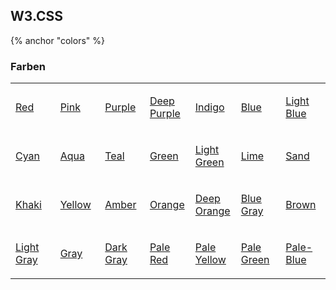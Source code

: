 
## W3.CSS


{% anchor "colors" %}
### Farben

<table class="w3-table">
<tr>
<td class="w3-panel w3-red" style="width:14%"><p><a target="_blank" href="tryit.asp?filename=tryw3css_colors_red">Red</a></p></td>
<td class="w3-panel w3-pink" style="width:14%"><p><a target="_blank" href="tryit.asp?filename=tryw3css_colors_pink">Pink</a></p></td>
<td class="w3-panel w3-purple" style="width:14%"><p><a target="_blank" href="tryit.asp?filename=tryw3css_colors_purple">Purple</a></p></td>
<td class="w3-panel w3-deep-purple" style="width:14%"><p><a target="_blank" href="tryit.asp?filename=tryw3css_colors_deep-purple">Deep Purple</a></p></td>
<td class="w3-panel w3-indigo" style="width:14%"><p><a target="_blank" href="tryit.asp?filename=tryw3css_colors_indigo">Indigo</a></p></td>
<td class="w3-panel w3-blue" style="width:14%"><p><a target="_blank" href="tryit.asp?filename=tryw3css_colors_blue">Blue</a></p></td>
<td class="w3-panel w3-light-blue" style="width:14%"><p><a target="_blank" href="tryit.asp?filename=tryw3css_colors_light-blue">Light Blue</a></p></td>
</tr>
<tr>
<td class="w3-panel w3-cyan"><p><a target="_blank" href="tryit.asp?filename=tryw3css_colors_cyan">Cyan</a></p></td>
<td class="w3-panel w3-aqua"><p><a target="_blank" href="tryit.asp?filename=tryw3css_colors_aqua">Aqua</a></p></td>
<td class="w3-panel w3-teal"><p><a target="_blank" href="tryit.asp?filename=tryw3css_colors_teal">Teal</a></p></td>
<td class="w3-panel w3-green"><p><a target="_blank" href="tryit.asp?filename=tryw3css_colors_green">Green</a></p></td>
<td class="w3-panel w3-light-green"><p><a target="_blank" href="tryit.asp?filename=tryw3css_colors_light-green">Light Green</a></p></td>
<td class="w3-panel w3-lime"><p><a target="_blank" href="tryit.asp?filename=tryw3css_colors_lime">Lime</a></p></td>
<td class="w3-panel w3-sand"><p><a target="_blank" href="tryit.asp?filename=tryw3css_colors_sand">Sand</a></p></td>
</tr>
<tr>
<td class="w3-panel w3-khaki"><p><a target="_blank" href="tryit.asp?filename=tryw3css_colors_khaki">Khaki</a></p></td>
<td class="w3-panel w3-yellow"><p><a target="_blank" href="tryit.asp?filename=tryw3css_colors_yellow">Yellow</a></p></td>
<td class="w3-panel w3-amber"><p><a target="_blank" href="tryit.asp?filename=tryw3css_colors_amber">Amber</a></p></td>
<td class="w3-panel w3-orange"><p><a target="_blank" href="tryit.asp?filename=tryw3css_colors_orange">Orange</a></p></td>
<td class="w3-panel w3-deep-orange"><p><a target="_blank" href="tryit.asp?filename=tryw3css_colors_deep-orange">Deep Orange</a></p></td>
<td class="w3-panel w3-blue-gray"><p><a target="_blank" href="tryit.asp?filename=tryw3css_colors_blue-gray">Blue Gray</a></p></td>
<td class="w3-panel w3-brown"><p><a target="_blank" href="tryit.asp?filename=tryw3css_colors_brown">Brown</a></p></td>
</tr>
<tr>
<td class="w3-panel w3-light-gray"><p><a target="_blank" href="tryit.asp?filename=tryw3css_colors_light-gray">Light Gray</a></p></td>
<td class="w3-panel w3-gray" ><p><a target="_blank" href="tryit.asp?filename=tryw3css_colors_gray">Gray</a></p></td>
<td class="w3-panel w3-dark-gray"><p><a target="_blank" href="tryit.asp?filename=tryw3css_colors_dark-gray">Dark Gray</a></p></td>
<td class="w3-panel w3-pale-red"><p><a target="_blank" href="tryit.asp?filename=tryw3css_colors_pale-red">Pale Red</a></p></td>
<td class="w3-panel w3-pale-yellow"><p><a target="_blank" href="tryit.asp?filename=tryw3css_colors_pale-yellow">Pale Yellow</a></p></td>
<td class="w3-panel w3-pale-green"><p><a target="_blank" href="tryit.asp?filename=tryw3css_colors_pale-green">Pale Green</a></p></td>
<td class="w3-panel w3-pale-blue"><p><a target="_blank" href="tryit.asp?filename=tryw3css_colors_pale-blue">Pale-Blue</a></p></td>
</tr>
</table>
